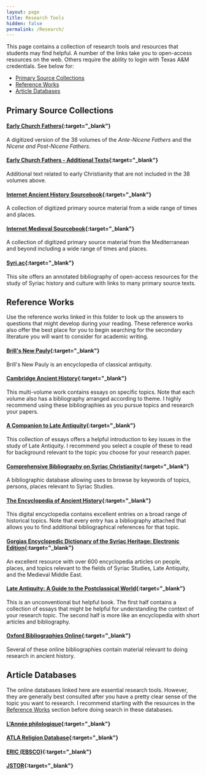 ```yaml
---
layout: page
title: Research Tools
hidden: false
permalink: /Research/
---
```

This page contains a collection of research tools and resources that
students may find helpful. A number of the links take you to open-access 
resources on the web. Others require the ability to login with Texas A&M 
credentials. See below for:
* [Primary Source Collections](#primaries)
* [Reference Works](#reference)
* [Article Databases](#databases)

## <a name="primaries"/>Primary Source Collections

#### [Early Church Fathers](http://www.tertullian.org/fathers2/){:target="_blank"}
A digitized version of the 38 volumes of the _Ante-Nicene Fathers_ and the 
_Nicene and Post-Nicene Fathers_.

#### [Early Church Fathers - Additional Texts](http://www.tertullian.org/fathers/){:target="_blank"}
Additional text related to early Christianity that are not included in the 38 volumes 
above.

#### [Internet Ancient History Sourcebook](https://sourcebooks.fordham.edu/ancient/asbook.asp){:target="_blank"}
A collection of digitized primary source material from a wide range of times and places. 

#### [Internet Medieval Sourcebook](https://sourcebooks.fordham.edu/sbook.asp){:target="_blank"}
A collection of digitized primary source material from the Mediterranean and beyond 
including a wide range of times and places.

#### [Syri.ac](http://syri.ac/){:target="_blank"}
This site offers an annotated bibliography of open-access resources for the study 
of Syriac history and culture with links to many primary source texts.


## <a name="reference"/>Reference Works
Use the reference works linked in this folder to look up the answers to questions 
that might develop during your reading. These reference works also offer the 
best place for you to begin searching for the secondary literature you will 
want to consider for academic writing.


#### [Brill's New Pauly](http://proxy.library.tamu.edu/login?url=http://coral.library.tamu.edu/resourcelink.php?resource=1132){:target="_blank"}
Brill's New Pauly is an encyclopedia of classical antiquity. 

#### [Cambridge Ancient History](http://proxy.library.tamu.edu/login?url=http://histories.cambridge.org/uid=9575/collection?id=set_cambridge_ancient_history){:target="_blank"}
This multi-volume work contains essays on specific topics. Note that each volume also 
has a bibliography arranged according to theme. I highly recommend using these 
bibliographies as you pursue topics and research your papers.

#### [A Companion to Late Antiquity](http://proxy.library.tamu.edu/login?url=http://dx.doi.org/10.1002/9781444306101){:target="_blank"}
This collection of essays offers a helpful introduction to key issues in the study 
of Late Antiquity. I recommend you select a couple of these to read for background 
relevant to the topic you choose for your research paper.

#### [Comprehensive Bibliography on Syriac Christianity](http://www.csc.org.il/db/browse.aspx?db=SB&sT=keywords){:target="_blank"}
A bibliographic database allowing uses to browse by keywords of topics, persons,
places relevant to Syriac Studies.

#### [The Encyclopedia of Ancient History](http://proxy.library.tamu.edu/login?url=http://dx.doi.org/10.1002/9781444338386){:target="_blank"}
This digital encyclopedia contains excellent entries on a broad range of historical 
topics. Note that every entry has a bibliography attached that allows you to find 
additional bibliographical references for that topic.

#### [Gorgias Encyclopedic Dictionary of the Syriac Heritage: Electronic Edition](https://gedsh.bethmardutho.org/){:target="_blank"}
An excellent resource with over 600 encyclopedia articles on people, places, and topics relevant to 
the fields of Syriac Studies, Late Antiquity, and the Medieval Middle East.

#### [Late Antiquity: A Guide to the Postclassical World](http://proxy.library.tamu.edu/login?url=http://www.credoreference.com/book/hupla){:target="_blank"}
This is an unconventional but helpful book. The first half contains a collection 
of essays that might be helpful for understanding the context of your research topic. 
The second half is more like an encyclopedia with short articles and bibliography.

#### [Oxford Bibliographies Online](http://proxy.library.tamu.edu/login?url=http://coral.library.tamu.edu/resourcelink.php?resource=2629){:target="_blank"}
Several of these online bibliographies contain material relevant to doing research 
in ancient history.



## <a name="databases"/>Article Databases
The online databases linked here are essential research tools. However, they 
are generally best consulted after you have a pretty clear sense of the 
topic you want to research. I recommend starting with the resources in the 
[Reference Works](#reference) section before doing search in these databases.

#### [L'Année philologique](http://proxy.library.tamu.edu/login?url=http://coral.library.tamu.edu/resourcelink.php?resource=2296){:target="_blank"}

#### [ATLA Religion Database](http://proxy.library.tamu.edu/login?url=https://coral.library.tamu.edu/resourcelink.php?resource=680){:target="_blank"}

#### [ERIC (EBSCO)](http://proxy.library.tamu.edu/login?url=https://coral.library.tamu.edu/resourcelink.php?resource=1960){:target="_blank"}

#### [JSTOR](http://proxy.library.tamu.edu/login?url=https://coral.library.tamu.edu/resourcelink.php?resource=2288){:target="_blank"}
